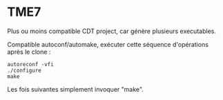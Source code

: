 # TME7

Plus ou moins compatible CDT project, car génère plusieurs executables.

Compatible autoconf/automake, exécuter cette séquence d'opérations
après le clone :

```
autoreconf -vfi
./configure 
make
```

Les fois suivantes simplement invoquer "make".
